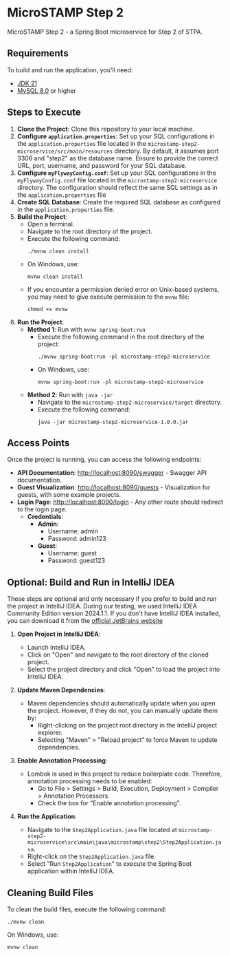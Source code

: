 # MicroSTAMP Step 2

MicroSTAMP Step 2 - a Spring Boot microservice for Step 2 of STPA.

## Requirements

To build and run the application, you'll need:

- [JDK 21](https://www.oracle.com/java/technologies/downloads/#java21)
- [MySQL 8.0](https://dev.mysql.com/downloads/mysql) or higher

## Steps to Execute

1. **Clone the Project**: Clone this repository to your local machine.
2. **Configure `application.properties`**: Set up your SQL configurations in the `application.properties` file located
   in the `microstamp-step2-microservice/src/main/resources` directory. By default, it assumes port 3306 and "step2" as
   the database name. Ensure to provide the correct URL, port, username, and password for your SQL database.
3. **Configure `myFlywayConfig.conf`**: Set up your SQL configurations in the `myFlywayConfig.conf` file located in
   the `microstamp-step2-microservice` directory. The configuration should reflect the same SQL settings as in the
   `application.properties` file
4. **Create SQL Database**: Create the required SQL database as configured in the `application.properties` file.
5. **Build the Project**:
    - Open a terminal.
    - Navigate to the root directory of the project.
    - Execute the following command:
        ```
        ./mvnw clean install
        ```
    - On Windows, use:
        ```
        mvnw clean install
        ```
    - If you encounter a permission denied error on Unix-based systems, you may need to give execute permission to the `mvnw` file:
        ```
        chmod +x mvnw
        ```
6. **Run the Project**:
    - **Method 1**: Run with `mvnw spring-boot:run`
        - Execute the following command in the root directory of the project:
          ```
          ./mvnw spring-boot:run -pl microstamp-step2-microservice
          ```
        - On Windows, use:
          ```
          mvnw spring-boot:run -pl microstamp-step2-microservice
          ```
    - **Method 2**: Run with `java -jar`
        - Navigate to the `microstamp-step2-microservice/target` directory.
        - Execute the following command:
          ```
          java -jar microstamp-step2-microservice-1.0.0.jar
          ```

## Access Points

Once the project is running, you can access the following endpoints:

- **API Documentation**: [http://localhost:8090/swagger](http://localhost:8090/swagger) - Swagger API documentation.
- **Guest Visualization**: [http://localhost:8090/guests](http://localhost:8090/guests) - Visualization for guests, with
  some example projects.
- **Login Page**: [http://localhost:8090/login](http://localhost:8090/login) - Any other route should redirect to the
  login page.
    - **Credentials**:
        - **Admin**:
            - Username: admin
            - Password: admin123
        - **Guest**:
            - Username: guest
            - Password: guest123

## Optional: Build and Run in IntelliJ IDEA

These steps are optional and only necessary if you prefer to build and run the project in IntelliJ IDEA. During our testing, we used IntelliJ IDEA Community Edition version 2024.1.1. If you don't have IntelliJ IDEA installed, you can download it from the [official JetBrains website](https://www.jetbrains.com/idea/download/other.html)

1. **Open Project in IntelliJ IDEA**:
    - Launch IntelliJ IDEA.
    - Click on "Open" and navigate to the root directory of the cloned project.
    - Select the project directory and click "Open" to load the project into IntelliJ IDEA.

2. **Update Maven Dependencies**:
    - Maven dependencies should automatically update when you open the project. However, if they do not, you can manually update them by:
        - Right-clicking on the project root directory in the IntelliJ project explorer.
        - Selecting "Maven" > "Reload project" to force Maven to update dependencies.

3. **Enable Annotation Processing**:
    - Lombok is used in this project to reduce boilerplate code. Therefore, annotation processing needs to be enabled:
        - Go to File > Settings > Build, Execution, Deployment > Compiler > Annotation Processors.
        - Check the box for "Enable annotation processing".

4. **Run the Application**:
    - Navigate to the `Step2Application.java` file located at `microstamp-step2-microservice\src\main\java\microstamp\step2\Step2Application.java`.
    - Right-click on the `Step2Application.java` file.
    - Select "Run `Step2Application`" to execute the Spring Boot application within IntelliJ IDEA.

## Cleaning Build Files

To clean the build files, execute the following command:
```
./mvnw clean
```

On Windows, use:
```
mvnw clean
```